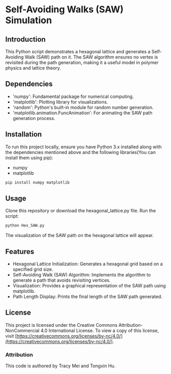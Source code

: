 # Self-Avoiding Walks (SAW) Simulation

## Introduction
This Python script demonstrates a hexagonal lattice and generates a Self-Avoiding Walk (SAW) path on it. The SAW algorithm ensures no vertex is revisited during the path generation, making it a useful model in polymer physics and lattice theory.

## Dependencies
- 'numpy': Fundamental package for numerical computing.
- 'matplotlib': Plotting library for visualizations.
- 'random': Python's built-in module for random number generation.
- 'matplotlib.animation.FuncAnimation': For animating the SAW path generation process.

## Installation
To run this project locally, ensure you have Python 3.x installed along with the dependencies mentioned above and the following libraries(You can install them using pip):

- numpy
- matplotlib

```bash
pip install numpy matplotlib
```
## Usage
Clone this repository or download the hexagonal_lattice.py file.
Run the script:
```bash
python Hex_SAW.py
```
The visualization of the SAW path on the hexagonal lattice will appear.

## Features
- Hexagonal Lattice Initialization: Generates a hexagonal grid based on a specified grid size.
- Self-Avoiding Walk (SAW) Algorithm: Implements the algorithm to generate a path that avoids revisiting vertices.
- Visualization: Provides a graphical representation of the SAW path using matplotlib.
- Path Length Display: Prints the final length of the SAW path generated.

## License

This project is licensed under the Creative Commons Attribution-NonCommercial 4.0 International License. To view a copy of this license, visit [https://creativecommons.org/licenses/by-nc/4.0/](https://creativecommons.org/licenses/by-nc/4.0/).

### Attribution

This code is authored by Tracy Mei and Tongxin Hu.
